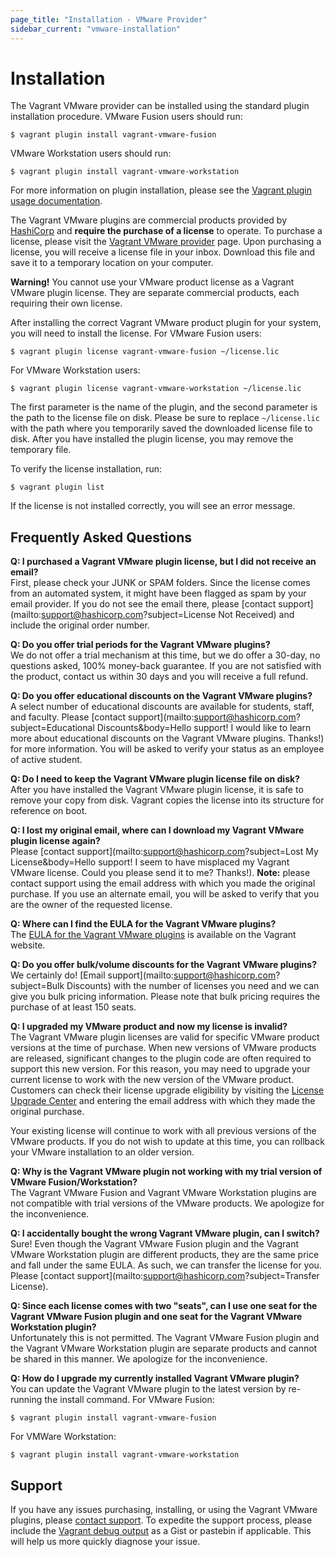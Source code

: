 ```yaml
---
page_title: "Installation - VMware Provider"
sidebar_current: "vmware-installation"
---
```


# Installation

The Vagrant VMware provider can be installed using the standard plugin
installation procedure. VMware Fusion users should run:

```text
$ vagrant plugin install vagrant-vmware-fusion
```

VMware Workstation users should run:

```text
$ vagrant plugin install vagrant-vmware-workstation
```

For more information on plugin installation, please see the
[Vagrant plugin usage documentation](/v2/plugins/usage.html).

The Vagrant VMware plugins are commercial products provided by
[HashiCorp](https://www.hashicorp.com) and **require the purchase of a license**
to operate. To purchase a license, please visit the
[Vagrant VMware provider](http://www.vagrantup.com/vmware#buy-now) page. Upon
purchasing a license, you will receive a license file in your inbox. Download
this file and save it to a temporary location on your computer.

<div class="alert alert-block alert-warn">
  <strong>Warning!</strong> You cannot use your VMware product license as a
  Vagrant VMware plugin license. They are separate commercial products, each
  requiring their own license.
</div>

After installing the correct Vagrant VMware product plugin for your system, you
will need to install the license. For VMware Fusion users:

```text
$ vagrant plugin license vagrant-vmware-fusion ~/license.lic
```

For VMware Workstation users:

```text
$ vagrant plugin license vagrant-vmware-workstation ~/license.lic
```

The first parameter is the name of the plugin, and the second parameter is the
path to the license file on disk. Please be sure to replace `~/license.lic`
with the path where you temporarily saved the downloaded license file to disk.
After you have installed the plugin license, you may remove the temporary file.

To verify the license installation, run:

```text
$ vagrant plugin list
```

If the license is not installed correctly, you will see an error message.


## Frequently Asked Questions

**Q: I purchased a Vagrant VMware plugin license, but I did not receive an email?**<br>
First, please check your JUNK or SPAM folders. Since the license comes from an
automated system, it might have been flagged as spam by your email provider. If
you do not see the email there, please [contact support](mailto:support@hashicorp.com?subject=License Not Received)
and include the original order number.

**Q: Do you offer trial periods for the Vagrant VMware plugins?**<br>
We do not offer a trial mechanism at this time, but we do offer a 30-day, no
questions asked, 100% money-back guarantee. If you are not satisfied with the
product, contact us within 30 days and you will receive a full refund.

**Q: Do you offer educational discounts on the Vagrant VMware plugins?**<br>
A select number of educational discounts are available for students, staff, and
faculty. Please [contact support](mailto:support@hashicorp.com?subject=Educational Discounts&body=Hello support! I would like to learn more about educational discounts on the Vagrant VMware plugins. Thanks!) for more
information. You will be asked to verify your status as an employee of active
student.

**Q: Do I need to keep the Vagrant VMware plugin license file on disk?**<br>
After you have installed the Vagrant VMware plugin license, it is safe to remove
your copy from disk. Vagrant copies the license into its structure for reference
on boot.

**Q: I lost my original email, where can I download my Vagrant VMware plugin license again?**<br>
Please [contact support](mailto:support@hashicorp.com?subject=Lost My License&body=Hello support! I seem to have misplaced my Vagrant VMware license. Could you please send it to me? Thanks!). **Note:**
please contact support using the email address with which you made the
original purchase. If you use an alternate email, you will be asked to verify
that you are the owner of the requested license.

**Q: Where can I find the EULA for the Vagrant VMware plugins?**<br>
The [EULA for the Vagrant VMware plugins](http://www.vagrantup.com/vmware/eula)
is available on the Vagrant website.

**Q: Do you offer bulk/volume discounts for the Vagrant VMware plugins?**<br>
We certainly do! [Email support](mailto:support@hashicorp.com?subject=Bulk Discounts)
with the number of licenses you need and we can give you bulk pricing
information. Please note that bulk pricing requires the purchase of at least 150
seats.

**Q: I upgraded my VMware product and now my license is invalid?**<br>
The Vagrant VMware plugin licenses are valid for specific VMware product
versions at the time of purchase. When new versions of VMware products are
released, significant changes to the plugin code are often required to support
this new version. For this reason, you may need to upgrade your current license
to work with the new version of the VMware product. Customers can check their
license upgrade eligibility by visiting the [License Upgrade Center](http://license.hashicorp.com/upgrade/vmware2014)
and entering the email address with which they made the original purchase.

Your existing license will continue to work with all previous versions of the
VMware products. If you do not wish to update at this time, you can rollback
your VMware installation to an older version.

**Q: Why is the Vagrant VMware plugin not working with my trial version of VMware Fusion/Workstation?**<br>
The Vagrant VMware Fusion and Vagrant VMware Workstation plugins are not
compatible with trial versions of the VMware products. We apologize for the
inconvenience.

**Q: I accidentally bought the wrong Vagrant VMware plugin, can I switch?**<br>
Sure! Even though the Vagrant VMware Fusion plugin and the Vagrant VMware
Workstation plugin are different products, they are the same price and fall
under the same EULA. As such, we can transfer the license for you. Please
[contact support](mailto:support@hashicorp.com?subject=Transfer License).

**Q: Since each license comes with two "seats", can I use one seat for the Vagrant VMware Fusion plugin and one seat for the Vagrant VMware Workstation plugin?**<br>
Unfortunately this is not permitted. The Vagrant VMware Fusion plugin and the
Vagrant VMware Workstation plugin are separate products and cannot be shared in
this manner. We apologize for the inconvenience.

**Q: How do I upgrade my currently installed Vagrant VMware plugin?**<br>
You can update the Vagrant VMware plugin to the latest version by re-running the
install command. For VMware Fusion:

```text
$ vagrant plugin install vagrant-vmware-fusion
```

For VMWare Workstation:

```text
$ vagrant plugin install vagrant-vmware-workstation
```


## Support
If you have any issues purchasing, installing, or using the Vagrant VMware
plugins, please [contact support](http://www.vagrantup.com/support.html). To
expedite the support process, please include the
[Vagrant debug output](/v2/other/debugging.html) as a Gist or pastebin if
applicable. This will help us more quickly diagnose your issue.
